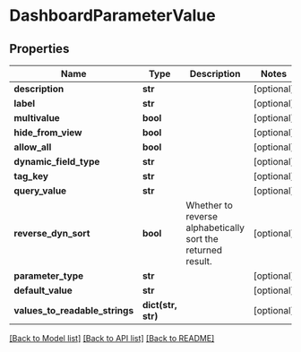 # DashboardParameterValue

## Properties
Name | Type | Description | Notes
------------ | ------------- | ------------- | -------------
**description** | **str** |  | [optional] 
**label** | **str** |  | [optional] 
**multivalue** | **bool** |  | [optional] 
**hide_from_view** | **bool** |  | [optional] 
**allow_all** | **bool** |  | [optional] 
**dynamic_field_type** | **str** |  | [optional] 
**tag_key** | **str** |  | [optional] 
**query_value** | **str** |  | [optional] 
**reverse_dyn_sort** | **bool** | Whether to reverse alphabetically sort the returned result. | [optional] 
**parameter_type** | **str** |  | [optional] 
**default_value** | **str** |  | [optional] 
**values_to_readable_strings** | **dict(str, str)** |  | [optional] 

[[Back to Model list]](../README.md#documentation-for-models) [[Back to API list]](../README.md#documentation-for-api-endpoints) [[Back to README]](../README.md)


